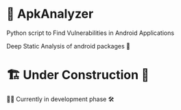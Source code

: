 # 📱 ApkAnalyzer
Python script to Find Vulnerabilities in Android Applications

Deep Static Analysis of android packages 🤖

# 🏗 Under Construction 🚧
👷‍♂️ Currently in development phase 🛠
